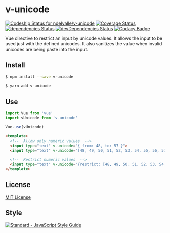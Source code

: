 # v-unicode

[![Codeship Status for ndelvalle/v-unicode](https://app.codeship.com/projects/6ee406b0-ab21-0135-227f-46ac882f0537/status?branch=master)](https://app.codeship.com/projects/256658)
[![Coverage Status](https://coveralls.io/repos/github/ndelvalle/v-unicode/badge.svg?branch=master)](https://coveralls.io/github/ndelvalle/v-unicode?branch=master&service=github)
[![dependencies Status](https://david-dm.org/ndelvalle/v-unicode/status.svg)](https://david-dm.org/ndelvalle/v-unicode)
[![devDependencies Status](https://david-dm.org/ndelvalle/v-unicode/dev-status.svg)](https://david-dm.org/ndelvalle/v-unicode?type=dev)
[![Codacy Badge](https://api.codacy.com/project/badge/Grade/7d07d3e296b84d01b34b32e725f7dd9f)](https://www.codacy.com/app/ndelvalle/v-unicode?utm_source=github.com&amp;utm_medium=referral&amp;utm_content=ndelvalle/v-unicode&amp;utm_campaign=Badge_Grade)

Vue directive to restrict an input by unicode values. It allows the input to be used just with the defined unicodes. It also sanitizes the value when invalid unicodes are being paste into the input.

## Install

```bash
$ npm install --save v-unicode
```

```bash
$ yarn add v-unicode
```


## Use

```js
import Vue from 'vue'
import vUnicode from 'v-unicode'

Vue.use(vUnicode)
```

```html
<template>
  <!--  Allow only numeric values  -->
  <input type="text" v-unicode="{ from: 48, to: 57 }">
  <input type="text" v-unicode="[48, 49, 50, 51, 52, 53, 54, 55, 56, 57]">
  
  <!--  Restrict numeric values  -->
  <input type="text" v-unicode="{restrict: [48, 49, 50, 51, 52, 53, 54, 55, 56, 57]}">
</template>
```

## License
[MIT License](https://github.com/ndelvalle/v-unicode/blob/master/LICENSE)

## Style
[![Standard - JavaScript Style Guide](https://cdn.rawgit.com/feross/standard/master/badge.svg)](https://github.com/feross/standard)
